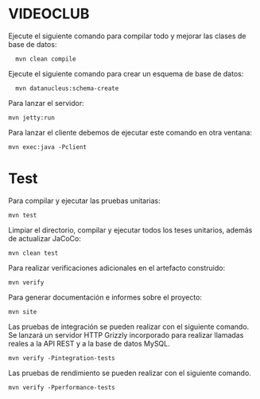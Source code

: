 VIDEOCLUB
============================


Ejecute el siguiente comando para compilar todo y mejorar las clases de base de datos:

      mvn clean compile

Ejecute el siguiente comando para crear un esquema de base de datos:

      mvn datanucleus:schema-create

Para lanzar el servidor:

    mvn jetty:run

Para lanzar el cliente debemos de ejecutar este comando en otra ventana:

    mvn exec:java -Pclient

Test
============================

Para compilar y ejecutar las pruebas unitarias:

    mvn test

Limpiar el directorio, compilar y ejecutar todos los teses unitarios, además de actualizar JaCoCo:
    
    mvn clean test

Para realizar verificaciones adicionales en el artefacto construido:

    mvn verify

Para generar documentación e informes sobre el proyecto:

    mvn site
    
Las pruebas de integración se pueden realizar con el siguiente comando. Se lanzará un servidor HTTP Grizzly incorporado para realizar llamadas reales a la API REST y a la base de datos MySQL.
    
    mvn verify -Pintegration-tests
    
Las pruebas de rendimiento se pueden realizar con el siguiente comando.

	mvn verify -Pperformance-tests
